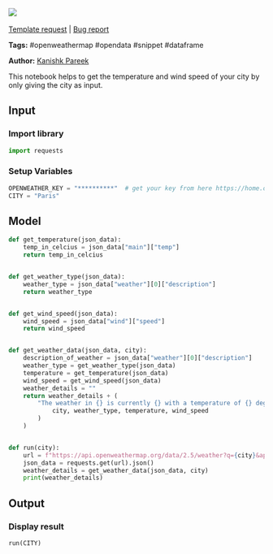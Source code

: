<a href="https://app.naas.ai/user-redirect/naas/downloader?url=https://raw.githubusercontent.com/jupyter-naas/awesome-notebooks/master/OpenWeatherMap/OpenWeatherMap_Get_City_temperature_weather-type_wind-speed.ipynb" target="_parent"><img src="https://naasai-public.s3.eu-west-3.amazonaws.com/open_in_naas.svg"/></a><br><br><a href="https://github.com/jupyter-naas/awesome-notebooks/issues/new?assignees=&labels=&template=template-request.md&title=Tool+-+Action+of+the+notebook+">Template request</a> | <a href="https://github.com/jupyter-naas/awesome-notebooks/issues/new?assignees=&labels=bug&template=bug_report.md&title=OpenWeatherMap+-+Get+City+temperature+weather-type+wind-speed:+Error+short+description">Bug report</a>

**Tags:** #openweathermap #opendata #snippet #dataframe

**Author:** [Kanishk Pareek](https://in.linkedin.com/in/kanishkpareek)

This notebook helps to get the temperature and wind speed of your city by only giving the city as input.

## Input
### Import library


```python
import requests
```

### Setup Variables


```python
OPENWEATHER_KEY = "**********"  # get your key from here https://home.openweathermap.org/api_keys (it takes couples of minutes)
CITY = "Paris"
```

## Model


```python
def get_temperature(json_data):
    temp_in_celcius = json_data["main"]["temp"]
    return temp_in_celcius


def get_weather_type(json_data):
    weather_type = json_data["weather"][0]["description"]
    return weather_type


def get_wind_speed(json_data):
    wind_speed = json_data["wind"]["speed"]
    return wind_speed


def get_weather_data(json_data, city):
    description_of_weather = json_data["weather"][0]["description"]
    weather_type = get_weather_type(json_data)
    temperature = get_temperature(json_data)
    wind_speed = get_wind_speed(json_data)
    weather_details = ""
    return weather_details + (
        "The weather in {} is currently {} with a temperature of {} degrees and wind speeds reaching {} km/ph".format(
            city, weather_type, temperature, wind_speed
        )
    )


def run(city):
    url = f"https://api.openweathermap.org/data/2.5/weather?q={city}&appid={OPENWEATHER_KEY}&units=metric"
    json_data = requests.get(url).json()
    weather_details = get_weather_data(json_data, city)
    print(weather_details)
```

## Output

### Display result


```python
run(CITY)
```
